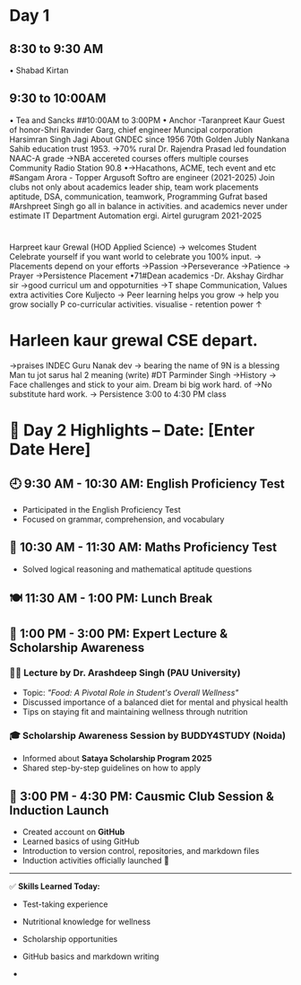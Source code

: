 # Day 1
## 8:30 to 9:30 AM
• Shabad Kirtan
## 9:30 to 10:00AM
• Tea and Sancks
##10:00AM to 3:00PM 
• Anchor -Taranpreet Kaur
Guest of  honor-Shri Ravinder Garg, chief engineer Muncipal corporation
Harsimran Singh Jagi
About GNDEC
since 1956
70th Golden Jubly
Nankana Sahib education trust 1953.
→70% rural
Dr. Rajendra Prasad led foundation
NAAC-A grade
→NBA accereted courses
offers multiple courses
Community Radio Station 90.8
•→Hacathons, ACME, tech event and etc
#Sangam Arora - Topper
Argusoft
Softro are engineer (2021-2025)
Join clubs
not only about academics leader ship, team work
placements
aptitude, DSA, communication, teamwork, Programming
Gufrat based
#Arshpreet Singh
go all in
balance in activities.
and academics
never under estimate
IT Department Automation ergi. Airtel gurugram
2021-2025
#
Harpreet kaur Grewal
(HOD Applied Science)
→
welcomes Student Celebrate yourself if you want world to celebrate you
100% input.
→ Placements depend on your efforts
→Passion
→Perseverance
→Patience
→ Prayer
→Persistence
Placement
•71#Dean academics -Dr. Akshay Girdhar sir
→good curricul um and oppoturnities
→T shape
Communication, Values extra activities
Core
Kuljecto
→ Peer learning helps you grow
→
help you grow socially P co-curricular activities.
visualise - retention power ↑
# Harleen kaur grewal CSE depart.
→praises INDEC
Guru Nanak dev 
→
bearing the name of 9N is a blessing
Man tu jot sarus hal
2
meaning (write)
#DT
Parminder Singh
→History
→ Face challenges and stick to your aim.
Dream bi big
work hard.
of →No substitute hard work.
→ Persistence
 3:00 to 4:30 PM class


 # 🌟 Day 2 Highlights – Date: [Enter Date Here]

## 🕘 9:30 AM - 10:30 AM: English Proficiency Test  
- Participated in the English Proficiency Test  
- Focused on grammar, comprehension, and vocabulary  

## 🔢 10:30 AM - 11:30 AM: Maths Proficiency Test  
- Solved logical reasoning and mathematical aptitude questions  

## 🍽️ 11:30 AM - 1:00 PM: Lunch Break  

## 🧠 1:00 PM - 3:00 PM: Expert Lecture & Scholarship Awareness  
### 🧑‍🏫 Lecture by Dr. Arashdeep Singh (PAU University)  
- Topic: *"Food: A Pivotal Role in Student's Overall Wellness"*  
- Discussed importance of a balanced diet for mental and physical health  
- Tips on staying fit and maintaining wellness through nutrition  

### 🎓 Scholarship Awareness Session by BUDDY4STUDY (Noida)  
- Informed about **Sataya Scholarship Program 2025**  
- Shared step-by-step guidelines on how to apply  

## 🚀 3:00 PM - 4:30 PM: Causmic Club Session & Induction Launch  
- Created account on **GitHub**  
- Learned basics of using GitHub  
- Introduction to version control, repositories, and markdown files  
- Induction activities officially launched 🎉  

---

✅ **Skills Learned Today:**  
- Test-taking experience  
- Nutritional knowledge for wellness  
- Scholarship opportunities  
- GitHub basics and markdown writing

- 


 
